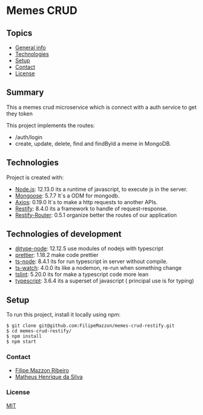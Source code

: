 # Memes CRUD

## Topics
+ [General info](#summary)
+ [Technologies](#technologies)
+ [Setup](#setup)
+ [Contact](#contact)
+ [License](#license)

## Summary
This a memes crud microservice which is connect with a auth service to get they token

This project implements the routes:
- /auth/login
- create, update, delete, find and findById a meme in MongoDB.
	
## Technologies
Project is created with:
* [Node.js](https://nodejs.org/pt-br/): 12.13.0 its a runtime of javascript, to execute js in the server.
* [Mongoose](https://mongoosejs.com/): 5.7.7 It`s a ODM for mongodb.
* [Axios](https://www.npmjs.com/package/axios): 0.19.0 It`s to make a http requests to another APIs.
* [Restify](http://restify.com/): 8.4.0 its a framework to handle of request-response.
* [Restify-Router](https://www.npmjs.com/package/restify-router): 0.5.1 organize better the routes of our application

## Technologies of development
* [@type-node](https://www.npmjs.com/package/@types/node): 12.12.5 use modules of nodejs with typescript
* [prettier](https://prettier.io/): 1.18.2 make code prettier
* [ts-node](https://www.npmjs.com/package/ts-node): 8.4.1 its for run typescript in server without compile.
* [ts-watch](https://www.npmjs.com/package/tsc-watch): 4.0.0 its like a nodemon, re-run when something change
* [tslint](https://palantir.github.io/tslint/): 5.20.0 its for make a typescript code more lean
* [typescript](https://www.typescriptlang.org/): 3.6.4 its a superset of javascript ( principal use is for typing)
	
## Setup
To run this project, install it locally using npm:
```shell script
$ git clone git@github.com:FilipeMazzon/memes-crud-restify.git
$ cd memes-crud-restify/
$ npm install
$ npm start
```


### Contact
- [Filipe Mazzon Ribeiro](mailto:filipemazzon@gec.inatel.br)
- [Matheus Henrique da Silva](mailto:matheushenriquesilva@gec.inatel.br)

### License

[MIT](https://github.com/FilipeMazzon/memes-crud-restify/blob/master/LICENSE)

